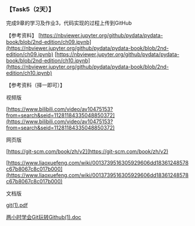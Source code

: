 ### 【Task5（2天）】
完成9章的学习及作业3，代码实现的过程上传到GitHub 

【参考资料】
[https://nbviewer.jupyter.org/github/pydata/pydata-book/blob/2nd-edition/ch09.ipynb](https://nbviewer.jupyter.org/github/pydata/pydata-book/blob/2nd-edition/ch09.ipynb)
[https://nbviewer.jupyter.org/github/pydata/pydata-book/blob/2nd-edition/ch10.ipynb](https://nbviewer.jupyter.org/github/pydata/pydata-book/blob/2nd-edition/ch10.ipynb)


【参考资料（择一即可）】

视频版

[https://www.bilibili.com/video/av10475153?from=search&seid=11281184335048850372](https://www.bilibili.com/video/av10475153?from=search&seid=11281184335048850372)

网页版

[https://git-scm.com/book/zh/v2](https://git-scm.com/book/zh/v2)

[https://www.liaoxuefeng.com/wiki/0013739516305929606dd18361248578c67b8067c8c017b000](https://www.liaoxuefeng.com/wiki/0013739516305929606dd18361248578c67b8067c8c017b000)

文档版

[git(1).pdf](https://uploader.shimo.im/f/WuXfgqcdB0I0lXlw.pdf)



[两小时学会Git玩转Github(1).doc](https://uploader.shimo.im/f/Noa5u0K4qCkqubTI.doc)

